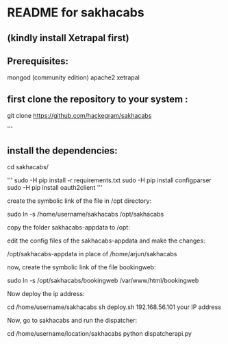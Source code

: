 # README for sakhacabs
(kindly install Xetrapal first)
---

## Prerequisites:

mongod (community edition)
apache2
xetrapal


## first clone the repository to your system :


git clone https://github.com/hackegram/sakhacabs

'''


## install the dependencies:

cd sakhacabs/

'''
sudo -H pip install -r requirements.txt
sudo -H pip install configparser
sudo -H pip install oauth2client
'''


create the symbolic link of the file in /opt directory:

sudo ln -s /home/username/sakhacabs /opt/sakhacabs


copy the folder sakhacabs-appdata to /opt:


edit the config files of the sakhacabs-appdata and make the changes:

/opt/sakhacabs-appdata in place of /home/arjun/sakhacabs 


now, create the symbolic link of the file bookingweb:

sudo ln -s /opt/sakhacabs/bookingweb /var/www/html/bookingweb


Now deploy the ip address:

cd /home/username/sakhacabs
 sh deploy.sh 192.168.56.101  your IP address
 

Now, go to sakhacabs and run the dispatcher:

cd /home/username/location/sakhacabs
python dispatcherapi.py




